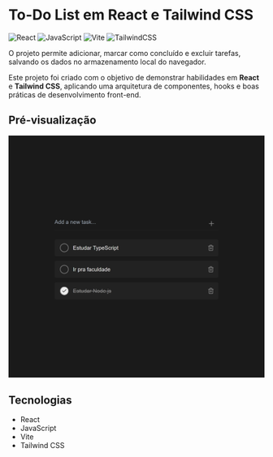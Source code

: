 # To-Do List em React e Tailwind CSS

![React](https://img.shields.io/badge/react-%2320232a.svg?style=for-the-badge&logo=react&logoColor=%2361DAFB)
![JavaScript](https://img.shields.io/badge/javascript-%23323330.svg?style=for-the-badge&logo=javascript&logoColor=%23F7DF1E)
![Vite](https://img.shields.io/badge/vite-%23646CFF.svg?style=for-the-badge&logo=vite&logoColor=white)
![TailwindCSS](https://img.shields.io/badge/tailwindcss-%2338B2AC.svg?style=for-the-badge&logo=tailwind-css&logoColor=white)

O projeto permite adicionar, marcar como concluído e excluir tarefas, salvando os dados no armazenamento local do navegador.

Este projeto foi criado com o objetivo de demonstrar habilidades em **React** e **Tailwind CSS**, aplicando uma arquitetura de componentes, hooks e boas práticas de desenvolvimento front-end.

## Pré-visualização

![Screenshot do projeto](./src/assets/to-do-list-screenshot.png)

## Tecnologias

- React
- JavaScript
- Vite
- Tailwind CSS